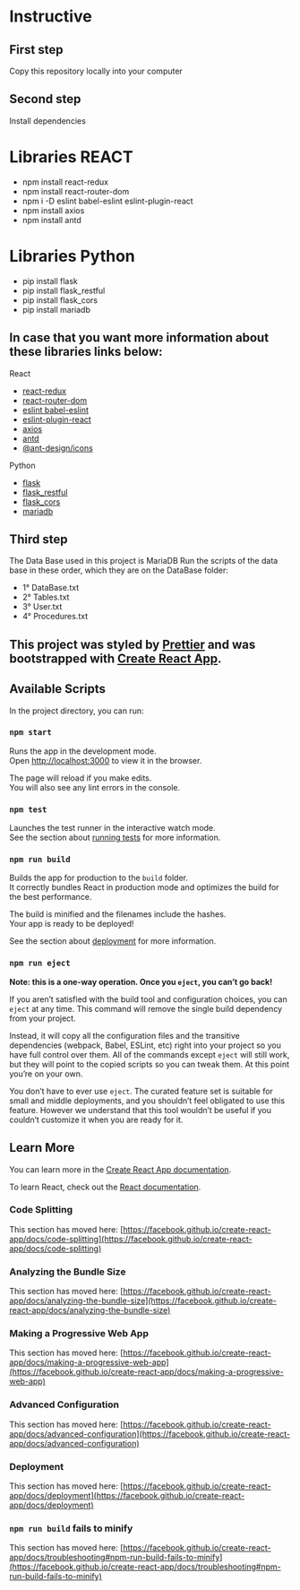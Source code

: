 # Instructive

## First step

Copy this repository locally into your computer

## Second step

Install dependencies

# Libraries REACT

- npm install react-redux
- npm install react-router-dom
- npm i -D eslint babel-eslint eslint-plugin-react
- npm install axios
- npm install antd

# Libraries Python

- pip install flask
- pip install flask_restful
- pip install flask_cors
- pip install mariadb

## In case that you want more information about these libraries links below:

React

- [react-redux](https://react-redux.js.org/)
- [react-router-dom](https://reactrouter.com/web/guides/philosophy)
- [eslint babel-eslint](https://github.com/babel/babel-eslint)
- [eslint-plugin-react](https://github.com/yannickcr/eslint-plugin-react)
- [axios](https://github.com/axios/axios)
- [antd](https://github.com/ant-design/ant-design)
- [@ant-design/icons](https://ant.design/components/icon/)

Python

- [flask](https://github.com/pallets/flask/)
- [flask_restful](https://flask-restful.readthedocs.io/en/latest/)
- [flask_cors](https://flask-cors.readthedocs.io/en/latest/)
- [mariadb](https://github.com/mariadb-corporation/mariadb-connector-python)

## Third step
The Data Base used in this project is MariaDB
Run the scripts of the data base in these order, which they are on the DataBase folder:
- 1° DataBase.txt
- 2° Tables.txt
- 3° User.txt
- 4° Procedures.txt

## This project was styled by [Prettier](https://prettier.io/) and was bootstrapped with [Create React App](https://github.com/facebook/create-react-app).

## Available Scripts

In the project directory, you can run:

### `npm start`

Runs the app in the development mode.\
Open [http://localhost:3000](http://localhost:3000) to view it in the browser.

The page will reload if you make edits.\
You will also see any lint errors in the console.

### `npm test`

Launches the test runner in the interactive watch mode.\
See the section about [running tests](https://facebook.github.io/create-react-app/docs/running-tests) for more information.

### `npm run build`

Builds the app for production to the `build` folder.\
It correctly bundles React in production mode and optimizes the build for the best performance.

The build is minified and the filenames include the hashes.\
Your app is ready to be deployed!

See the section about [deployment](https://facebook.github.io/create-react-app/docs/deployment) for more information.

### `npm run eject`

**Note: this is a one-way operation. Once you `eject`, you can’t go back!**

If you aren’t satisfied with the build tool and configuration choices, you can `eject` at any time. This command will remove the single build dependency from your project.

Instead, it will copy all the configuration files and the transitive dependencies (webpack, Babel, ESLint, etc) right into your project so you have full control over them. All of the commands except `eject` will still work, but they will point to the copied scripts so you can tweak them. At this point you’re on your own.

You don’t have to ever use `eject`. The curated feature set is suitable for small and middle deployments, and you shouldn’t feel obligated to use this feature. However we understand that this tool wouldn’t be useful if you couldn’t customize it when you are ready for it.

## Learn More

You can learn more in the [Create React App documentation](https://facebook.github.io/create-react-app/docs/getting-started).

To learn React, check out the [React documentation](https://reactjs.org/).

### Code Splitting

This section has moved here: [https://facebook.github.io/create-react-app/docs/code-splitting](https://facebook.github.io/create-react-app/docs/code-splitting)

### Analyzing the Bundle Size

This section has moved here: [https://facebook.github.io/create-react-app/docs/analyzing-the-bundle-size](https://facebook.github.io/create-react-app/docs/analyzing-the-bundle-size)

### Making a Progressive Web App

This section has moved here: [https://facebook.github.io/create-react-app/docs/making-a-progressive-web-app](https://facebook.github.io/create-react-app/docs/making-a-progressive-web-app)

### Advanced Configuration

This section has moved here: [https://facebook.github.io/create-react-app/docs/advanced-configuration](https://facebook.github.io/create-react-app/docs/advanced-configuration)

### Deployment

This section has moved here: [https://facebook.github.io/create-react-app/docs/deployment](https://facebook.github.io/create-react-app/docs/deployment)

### `npm run build` fails to minify

This section has moved here: [https://facebook.github.io/create-react-app/docs/troubleshooting#npm-run-build-fails-to-minify](https://facebook.github.io/create-react-app/docs/troubleshooting#npm-run-build-fails-to-minify)
